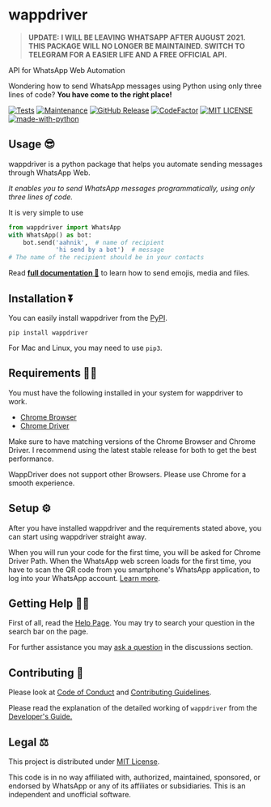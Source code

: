 # wappdriver

>**UPDATE:**
> **I WILL BE LEAVING WHATSAPP AFTER AUGUST 2021. THIS PACKAGE WILL NO LONGER BE MAINTAINED. SWITCH TO TELEGRAM FOR A EASIER LIFE AND A FREE OFFICIAL API.**

API for WhatsApp Web Automation

Wondering how to send WhatsApp messages using Python using only three lines of code? **You have come to the right place!**

[![Tests](https://img.shields.io/badge/tests-passing-green)](https://aahnik.github.io/wappdriver/docs/Tests.html)
[![Maintenance](https://img.shields.io/maintenance/yes/2020)](https://github.com/aahnik/wappdriver/graphs/commit-activity)
[![GitHub Release](https://img.shields.io/github/v/release/aahnik/wappdriver)](https://github.com/aahnik/wappdriver/releases)
[![CodeFactor](https://www.codefactor.io/repository/github/aahnik/wappdriver/badge)](https://www.codefactor.io/repository/github/aahnik/wappdriver)
[![MIT LICENSE](https://img.shields.io/pypi/l/ansicolortags.svg)](/LICENSE)
[![made-with-python](https://img.shields.io/badge/Made%20with-Python-1f425f.svg)](https://www.python.org/)

## Usage 😎

wappdriver is a python package that helps you automate sending messages through WhatsApp Web.

_It enables you to send WhatsApp messages programmatically, using only three lines of code._

It is very simple to use

```python
from wappdriver import WhatsApp
with WhatsApp() as bot:
    bot.send('aahnik',  # name of recipient
             'hi send by a bot')  # message
# The name of the recipient should be in your contacts
```

Read **[full documentation 📖](https://aahnik.github.io/wappdriver/usage/02_sending_messages/)** to learn how to send emojis, media and files.

## Installation ⏬

You can easily install wappdriver from the [PyPI](https://pypi.org/project/wappdriver/).

```shell
pip install wappdriver
```

For Mac and Linux, you may need to use `pip3`.

## Requirements 🧑‍💻

You must have the following installed in your system for wappdriver to work.

- [Chrome Browser](https://www.google.com/chrome/)
- [Chrome Driver](https://chromedriver.chromium.org/)

Make sure to have matching versions of the Chrome Browser and Chrome Driver.
I recommend using the latest stable release for both to get the best performance.

WappDriver does not support other Browsers. Please use Chrome for a smooth experience.

## Setup ⚙️

After you have installed wappdriver and the requirements stated above, you can start using wappdriver straight away.

When you will run your code for the first time, you will be asked for Chrome Driver Path.
When the WhatsApp web screen loads for the first time, you have to scan the QR code from you smartphone's WhatsApp application, to log into your WhatsApp account. [Learn more](https://aahnik.github.io/wappdriver/usage/01_first_time_setup/).

<!-- Read more about [first time setup](https://aahnik.github.io/wappdriver/usage/01_first_time_setup/) on the official docs page. -->

## Getting Help 💁🏻

First of all, read the [Help Page](https://aahnik.github.io/wappdriver/help/).
You may try to search your question in the search bar on the page.

For further assistance you may [ask a question](https://github.com/aahnik/wappdriver/discussions) in the discussions section.

## Contributing 🤩

Please look at [Code of Conduct](https://github.com/aahnik/wappdriver/blob/master/.github/CODE_OF_CONDUCT.md#contributor-covenant-code-of-conduct) and [Contributing Guidelines](https://github.com/aahnik/wappdriver/blob/master/.github/CONTRIBUTING.md#how-to-contribute-to-wappdriver-).

Please read the explanation of the detailed working of `wappdriver` from the [Developer's Guide.](https://aahnik.github.io/wappdriver/dev/wappdriver/)

## Legal ⚖️

This project is distributed under [MIT License](https://github.com/aahnik/wappdriver/blob/main/LICENSE).

This code is in no way affiliated with, authorized, maintained, sponsored, or endorsed by WhatsApp or any of its affiliates or subsidiaries. This is an independent and unofficial software.


